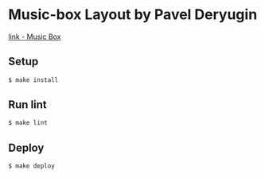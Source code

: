 # Music-box Layout by Pavel Deryugin

[link - Music Box]()

## Setup

```sh
$ make install
```

## Run lint

```sh
$ make lint
```

## Deploy

```sh
$ make deploy
```
